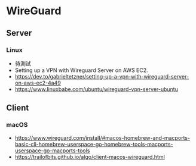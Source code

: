 # WireGuard

## Server

### Linux

- 待測試
- Setting up a VPN with Wireguard Server on AWS EC2.
- https://dev.to/gabrieltetzner/setting-up-a-vpn-with-wireguard-server-on-aws-ec2-4a49
- https://www.linuxbabe.com/ubuntu/wireguard-vpn-server-ubuntu

## Client

### macOS

- https://www.wireguard.com/install/#macos-homebrew-and-macports-basic-cli-homebrew-userspace-go-homebrew-tools-macports-userspace-go-macports-tools
- https://trailofbits.github.io/algo/client-macos-wireguard.html
